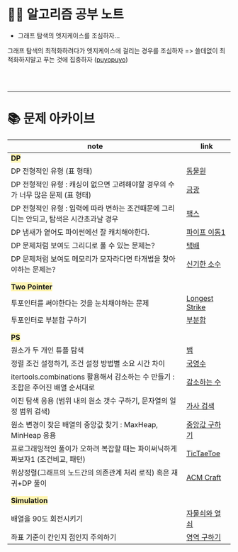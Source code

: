 # 🧑‍💻 알고리즘 공부 노트

- 그래프 탐색의 엣지케이스를 조심하자...

그래프 탐색의 최적화하려다가 엣지케이스에 걸리는 경우를 조심하자 => 쓸데없이 최적화하지말고 푸는 것에 집중하자 ([puyopuyo](http://noj.am/11559))


<br/>
<br/>

---

# 📚 문제 아카이브

| note                                                            | link                                                      |
|-----------------------------------------------------------------|-----------------------------------------------------------|
| <span style='background-color: #fff5b1'>**DP**</span>           |                                                           |
| DP 전형적인 유형 (표 형태)                                               | [동물원](./sol_from_BOJ/dp/boj1309.py)                       |
| DP 전형적인 유형 : 캐싱이 없으면 고려해야할 경우의 수가 너무 많은 문제 (표 형태)               | [금광](./sol_from_etc/book_이것이코딩테스트다/Q31.py)                |
| DP 전형적인 유형 : 입력에 따라 변하는 조건때문에 그리디는 안되고, 탐색은 시간초과날 경우            | [팩스](./sol_from_BOJ/dp/boj2341.py)                        |
| DP 냄새가 옅어도 파이썬에선 잘 캐치해야한다.                                      | [파이프 이동1](./sol_from_BOJ/dp/boj17070.py)                  |
| DP 문제처럼 보여도 그리디로 풀 수 있는 문제는?                                    | [택배](./sol_from_BOJ/greedy/boj8980.py)                    |
| DP 문제처럼 보여도 메모리가 모자라다면 타개법을 찾아야하는 문제는?                          | [신기한 소수](./sol_from_BOJ/ps/boj2023.py)                    |
|                                                                 |                                                           |
|                                                                 |                                                           |
| <span style="background-color: #fff5b1;">**Two Pointer**</span> |                                                           |
| 투포인터를 써야한다는 것을 눈치채야하는 문제                                        | [Longest Strike](./sol_from_codeforces/790_div4/1676F.py) |
| 투포인터로 부분합 구하기                                                   | [부분합](./sol_from_BOJ/two_pointer/boj1806.py)              |
|                                                                 |                                                           |
|                                                                 |                                                           |
| <span style="background-color: #fff5b1;">**PS**</span>          |                                                           |
| 원소가 두 개인 튜플 탐색                                                  | [뱀](./sol_from_BOJ/simulation/boj3190.py)                 |
| 정렬 조건 설정하기, 조건 설정 방법별 소요 시간 차이                                  | [국영수](./sol_from_BOJ/sort/boj10825.py)                    |
| itertools.combinations 활용해서 감소하는 수 만들기 : 조합은 주어진 배열 순서대로        | [감소하는 수](./sol_from_BOJ/ps/boj1038.py)                    |
| 이진 탐색 응용 (범위 내의 원소 갯수 구하기, 문자열의 일정 범위 검색)                       | [가사 검색](./sol_from_Programmers/kakao_blind/pr60060.py)    |
| 원소 변경이 잦은 배열의 중앙값 찾기 : MaxHeap, MinHeap 응용                      | [중앙값 구하기](./sol_from_BOJ/data_structure/boj2696.py)       |
| 프로그래밍적인 풀이가 오하려 복잡할 때는 파이써닉하게 짜보자1 (조건비교, 패턴)                   | [TicTaeToe](./sol_from_BOJ/ps/boj13227.py)                |
| 위상정렬(그래프의 노드간의 의존관계 처리 로직) 혹은 재귀+DP 풀이                          | [ACM Craft](./sol_from_BOJ/ps/boj1005.py)                 |
|                                                                 |                                                           |
|                                                                 |                                                           |
| <span style="background-color: #fff5b1;">**Simulation**</span>  |                                                           |
| 배열을 90도 회전시키기                                                   | [자물쇠와 열쇠](./sol_from_Programmers/kakao_blind/pr60059.py)  |
| 좌표 기준이 칸인지 점인지 주의하기                                             | [영역 구하기](./sol_from_BOJ/DFSBFS/boj2583.py)                |
